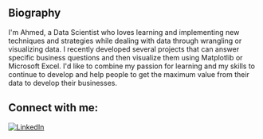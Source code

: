 ## Biography

I'm Ahmed, a Data Scientist who loves learning and implementing new techniques and strategies while dealing with data through wrangling or visualizing data. I recently developed several projects that can answer specific business questions and then visualize them using Matplotlib or Microsoft Excel. I'd like to combine my passion for learning and my skills to continue to develop and help people to get the maximum value from their data to develop their businesses.

## **Connect with me:**
[![LinkedIn](https://img.shields.io/badge/LinkedIn-0077B5?style=for-the-badge&style=social&logo=linkedin&logoColor=white)](http://linkedin.com/in/ahmedgamal1247200/)

<!--
**AhmedGamal0100/AhmedGamal0100** is a ✨ _special_ ✨ repository because its `README.md` (this file) appears on your GitHub profile.

Here are some ideas to get you started:

- 🔭 I’m currently working on ...
- 🌱 I’m currently learning ...
- 👯 I’m looking to collaborate on ...
- 🤔 I’m looking for help with ...
- 💬 Ask me about ...
- 📫 How to reach me: ...
- 😄 Pronouns: ...
- ⚡ Fun fact: ...
-->
